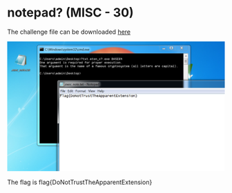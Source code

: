 # notepad? (MISC - 30)
  
The challenge file can be downloaded [here](notepad_2976ac4a36456915d06ad80bac402917.zip)  
  
![flag](flag.png)  
  
The flag is flag{DoNotTrustTheApparentExtension}
